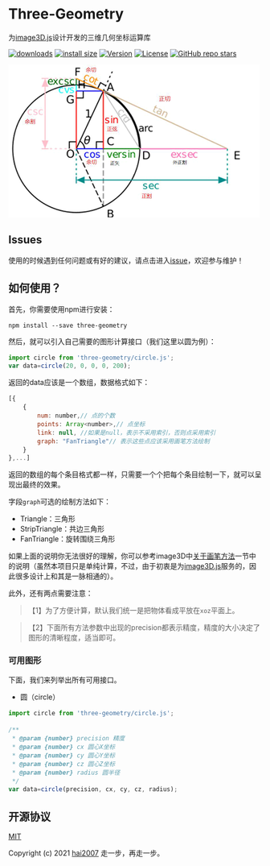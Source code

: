 # Three-Geometry
为[image3D.js](https://hai2007.gitee.io/image3d/)设计开发的三维几何坐标运算库

<p>
  <a href="https://hai2007.gitee.io/npm-downloads?interval=7&packages=three-geometry"><img src="https://img.shields.io/npm/dm/three-geometry.svg" alt="downloads"></a>
  <a href="https://packagephobia.now.sh/result?p=three-geometry"><img src="https://packagephobia.now.sh/badge?p=three-geometry" alt="install size"></a>
  <a href="https://www.npmjs.com/package/three-geometry"><img src="https://img.shields.io/npm/v/three-geometry.svg" alt="Version"></a>
  <a href="https://github.com/clunch-contrib/Three-Geometry/blob/master/LICENSE"><img src="https://img.shields.io/npm/l/three-geometry.svg" alt="License"></a>
  <a href="https://github.com/clunch-contrib/Three-Geometry">
        <img alt="GitHub repo stars" src="https://img.shields.io/github/stars/clunch-contrib/Three-Geometry?style=social">
    </a>
</p>

<img src='./logo.png' />

## Issues
使用的时候遇到任何问题或有好的建议，请点击进入[issue](https://github.com/clunch-contrib/Three-Geometry/issues)，欢迎参与维护！

## 如何使用？

首先，你需要使用npm进行安装：

```
npm install --save three-geometry
```

然后，就可以引入自己需要的图形计算接口（我们这里以圆为例）：

```js
import circle from 'three-geometry/circle.js';
var data=circle(20, 0, 0, 0, 200);
```

返回的data应该是一个数组，数据格式如下：

```js
[{
    {
        num: number,// 点的个数
        points: Array<number>,// 点坐标
        link: null, //如果是null，表示不采用索引，否则点采用索引
        graph: "FanTriangle"// 表示这些点应该采用画笔方法绘制
    }
},...]
```

返回的数组的每个条目格式都一样，只需要一个个把每个条目绘制一下，就可以呈现出最终的效果。

字段```graph```可选的绘制方法如下：

- Triangle：三角形
- StripTriangle：共边三角形
- FanTriangle：旋转围绕三角形

如果上面的说明你无法很好的理解，你可以参考image3D中[关于画笔方法](https://hai2007.gitee.io/image3d/index.html#/api?fixed=painter)一节中的说明（虽然本项目只是单纯计算，不过，由于初衷是为[image3D.js](https://hai2007.gitee.io/image3d/)服务的，因此很多设计上和其是一脉相通的）。

此外，还有两点需要注意：

> 【1】为了方便计算，默认我们统一是把物体看成平放在```xoz```平面上。

> 【2】下面所有方法参数中出现的precision都表示精度，精度的大小决定了图形的清晰程度，适当即可。

### 可用图形

下面，我们来列举出所有可用接口。

- 圆（circle）

```js
import circle from 'three-geometry/circle.js';

/**
 * @param {number} precision 精度
 * @param {number} cx 圆心X坐标
 * @param {number} cy 圆心Y坐标
 * @param {number} cz 圆心Z坐标
 * @param {number} radius 圆半径
 */
var data=circle(precision, cx, cy, cz, radius);
```

开源协议
---------------------------------------
[MIT](https://github.com/clunch-contrib/Three-Geometry/blob/master/LICENSE)

Copyright (c) 2021 [hai2007](https://hai2007.gitee.io/sweethome/) 走一步，再走一步。
